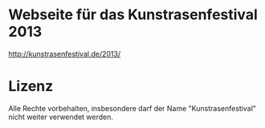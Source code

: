 Webseite für das Kunstrasenfestival 2013
========================================

http://kunstrasenfestival.de/2013/

Lizenz
======

Alle Rechte vorbehalten, 
insbesondere darf der Name "Kunstrasenfestival" nicht weiter verwendet werden.
